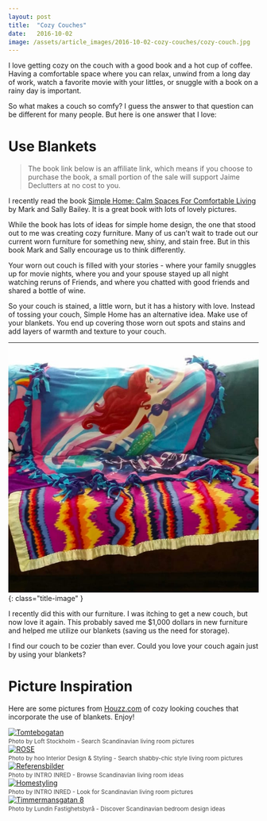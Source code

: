 ```yaml
---
layout: post
title:  "Cozy Couches"
date:   2016-10-02
image: /assets/article_images/2016-10-02-cozy-couches/cozy-couch.jpg
---
```


I love getting cozy on the couch with a good book and a hot cup of coffee. Having a comfortable space where you can relax, unwind from a long day of work, watch a favorite movie with your littles, or snuggle with a book on a rainy day is important.

So what makes a couch so comfy? I guess the answer to that question can be different for many people. But here is one answer that I love:

# Use Blankets

> The book link below is an affiliate link, which means if you choose to purchase the book, a small portion of the sale will support Jaime Declutters at no cost to you.

I recently read the book [Simple Home: Calm Spaces For Comfortable Living](http://amzn.to/2dl8Czz) by Mark and Sally Bailey. It is a great book with lots of lovely pictures.

While the book has lots of ideas for simple home design, the one that stood out to me was creating cozy furniture. Many of us can’t wait to trade out our current worn furniture for something new, shiny, and stain free. But in this book Mark and Sally encourage us to think differently.

Your worn out couch is filled with your stories - where your family snuggles up for movie nights, where you and your spouse stayed up all night watching reruns of Friends, and where you chatted with good friends and shared a bottle of wine.

So your couch is stained, a little worn, but it has a history with love. Instead of tossing your couch, Simple Home has an alternative idea. Make use of your blankets. You end up covering those worn out spots and stains and add layers of warmth and texture to your couch.

![Photo of our couch, covered with blankets](/assets/article_images/2016-10-02-cozy-couches/our-couch.jpg)
{: class="title-image" }

I recently did this with our furniture. I was itching to get a new couch, but now love it again. This probably saved me $1,000 dollars in new furniture and helped me utilize our blankets (saving us the need for storage).

I find our couch to be cozier than ever. Could you love your couch again just by using your blankets?

# Picture Inspiration

Here are some pictures from [Houzz.com](http://www.houzz.com) of cozy looking couches that incorporate the use of blankets. Enjoy!

<div><a href='http://www.houzz.com/photos/57782434/Tomtebogatan-scandinavian-living-room-other-metro' target='_blank'><img src='http://st.hzcdn.com/simgs/43d16cd6076be59d_8-5642/scandinavian-living-room.jpg' alt='Tomtebogatan' border="0" width='500' height='334' nopin='nopin' /></a></div><div style='color:#444;'><small><a style="text-decoration:none;color:#444;" href="http://www.houzz.com/pro/loftstockholm/loft-stockholm" target="_blank">Photo by Loft Stockholm</a> - <a style="text-decoration:none;color:#444;" href="http://www.houzz.com/photos/scandinavian/living-room" target="_blank">Search Scandinavian living room pictures</a></small></div>

<div><a href='http://www.houzz.com/photos/5975691/ROSE-shabby-chic-style-living-room-hong-kong' target='_blank'><img src='http://st.hzcdn.com/simgs/b8e1185302491a82_8-7428/shabby-chic-style-living-room.jpg' alt='ROSE' border="0" width='500' height='334' nopin='nopin' /></a></div><div style='color:#444;'><small><a style="text-decoration:none;color:#444;" href="http://www.houzz.com/pro/-hoo-/hoo-interior-design-and-styling" target="_blank">Photo by hoo Interior Design & Styling</a> - <a style="text-decoration:none;color:#444;" href="http://www.houzz.com/photos/shabby-chic-style/living-room" target="_blank">Search shabby-chic style living room pictures</a></small></div>

<div><a href='http://www.houzz.com/photos/57499877/Referensbilder-scandinavian-living-room-other-metro' target='_blank'><img src='http://st.hzcdn.com/simgs/a271a5e307694259_8-2861/scandinavian-living-room.jpg' alt='Referensbilder' border="0" width='500' height='334' nopin='nopin' /></a></div><div style='color:#444;'><small><a style="text-decoration:none;color:#444;" href="http://www.houzz.com/pro/wictoria-ostrelius/intro-inred" target="_blank">Photo by INTRO INRED</a> - <a style="text-decoration:none;color:#444;" href="http://www.houzz.com/photos/scandinavian/living-room" target="_blank">Browse Scandinavian living room ideas</a></small></div>

<div><a href='http://www.houzz.com/photos/58868169/Homestyling-scandinavian-living-room-other-metro' target='_blank'><img src='http://st.hzcdn.com/simgs/532125a3077e4e65_8-3617/scandinavian-living-room.jpg' alt='Homestyling' border="0" width='500' height='334' nopin='nopin' /></a></div><div style='color:#444;'><small><a style="text-decoration:none;color:#444;" href="http://www.houzz.com/pro/wictoria-ostrelius/intro-inred" target="_blank">Photo by INTRO INRED</a> - <a style="text-decoration:none;color:#444;" href="http://www.houzz.com/photos/scandinavian/living-room" target="_blank">Look for Scandinavian living room pictures</a></small></div>

<div><a href='http://www.houzz.com/photos/57114700/Timmermansgatan-8-scandinavian-bedroom-other-metro' target='_blank'><img src='http://st.hzcdn.com/simgs/8021bf5c0762a0a0_8-5584/scandinavian-bedroom.jpg' alt='Timmermansgatan 8' border="0" width='500' height='332' nopin='nopin' /></a></div><div style='color:#444;'><small><a style="text-decoration:none;color:#444;" href="http://www.houzz.com/pro/lundinfastighetsbyra/lundin-fastighetsbyraa" target="_blank">Photo by Lundin Fastighetsbyrå</a> - <a style="text-decoration:none;color:#444;" href="http://www.houzz.com/photos/scandinavian/bedroom" target="_blank">Discover Scandinavian bedroom design ideas</a></small></div>
